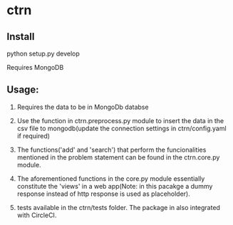 # ctrn

Install
--------

python setup.py develop

Requires MongoDB

Usage:
-------

1. Requires the data to be in MongoDb databse

2. Use the function in ctrn.preprocess.py module to insert the data in the csv file to mongodb(update the connection settings in ctrn/config.yaml if required)

3. The functions('add' and 'search') that perform the funcionalities mentioned in the problem statement can be found in the ctrn.core.py module.

4. The aforementioned functions in the core.py module essentially constitute the 'views' in a web app(Note: in this pacakge a dummy response instead of http response is used as placeholder). 

5. tests available in the ctrn/tests folder. The package in also integrated with CircleCI.
